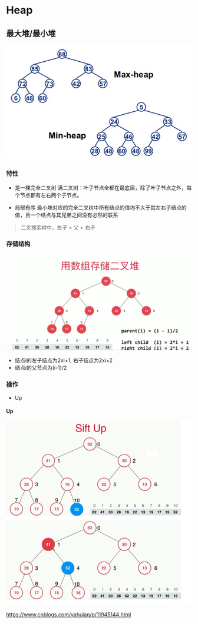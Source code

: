 # Heap

## 最大堆/最小堆

![Heap结构](./img/heap.jpeg)

### 特性
- 是一棵完全二叉树
满二叉树：叶子节点全都在最底层，除了叶子节点之外，每个节点都有左右两个子节点。

- 局部有序
最小堆对应的完全二叉树中所有结点的值均不大于其左右子结点的值，且一个结点与其兄弟之间没有必然的联系

<blockquote>二叉搜索树中，左子 < 父 < 右子</blockquote>

### 存储结构
![Heap结构](./img/heap-2.jpeg)
- 结点i的左子结点为2xi+1, 右子结点为2xi+2
- 结点i的父节点为(i-1)/2

### 操作
- Up
#### Up
![Heap-Up](./img/heap-3.jpeg)



https://www.cnblogs.com/yahuian/p/11945144.html